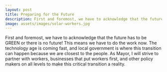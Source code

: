 ```yaml
---
layout: post
title: Preparing for the Future
description: First and foremost, we have to acknowledge that the future has to be GREEN or there is no future! This means we have to do the work now. The technology age is coming fast, and local government is where this transition can happen because we are closest to the people. As Mayor, I will strive to partner with workers, businesses that put workers first, and other policy makers on all levels to make this critical transition a reality.
image: assets/images/solar-workers.jpg
---
```


First and foremost, we have to acknowledge that the future has to be GREEN or there is no future! This means we have to do the work now. The technology age is coming fast, and local government is where this transition can happen because we are closest to the people. As Mayor, I will strive to partner with workers, businesses that put workers first, and other policy makers on all levels to make this critical transition a reality.